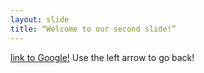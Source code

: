 ```yaml
---
layout: slide
title: “Welcome to our second slide!”
---
```

[link to Google!](http://google.com)
Use the left arrow to go back!
